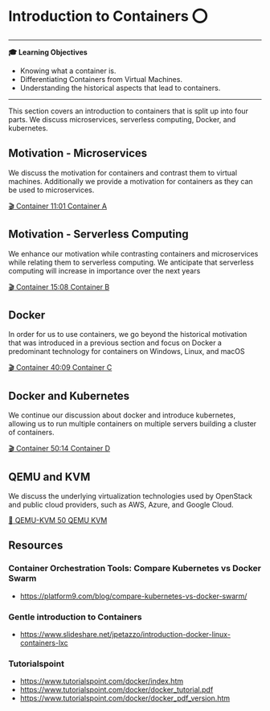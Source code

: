 # Introduction to Containers :o:

---

**:mortar_board: Learning Objectives**

* Knowing what a container is.
* Differentiating Containers from Virtual Machines.
* Understanding the historical aspects that lead to containers.

---

This section covers an introduction to containers that is split up into
four parts. We discuss microservices, serverless computing, Docker, and
kubernetes.

## Motivation - Microservices

We discuss the motivation for containers and contrast them to virtual
machines. Additionally we provide a motivation for containers as they
can be used to microservices.

[:clapper: Container 11:01 Container A](https://youtu.be/-HlB0eiwV10)

## Motivation - Serverless Computing


We enhance our motivation while contrasting containers and microservices
while relating them to serverless computing. We anticipate that
serverless computing will increase in importance over the next years

[:clapper: Container 15:08 Container B](https://youtu.be/fxDc5cL6MgQ)

## Docker

In order for us to use containers, we go beyond the historical motivation
that was introduced in a previous section and focus on Docker a
predominant technology for containers on Windows, Linux, and macOS

[:clapper: Container 40:09 Container C](https://youtu.be/A2b-LrnoMqg)

## Docker and Kubernetes

We continue our discussion about docker and introduce kubernetes,
allowing us to run multiple containers on multiple servers building a
cluster of containers.

[:clapper: Container 50:14 Container D](https://youtu.be/V41oi2Bh8Cc)

## QEMU and KVM

We discuss the underlying virtualization technologies used by OpenStack
and public cloud providers, such as AWS, Azure, and Google Cloud.

[:scroll: QEMU-KVM 50 QEMU KVM](https://1drv.ms/p/s!AvpSEd2J24STjBbo4k35C5v-ra8g)

## Resources

### Container Orchestration Tools: Compare Kubernetes vs Docker Swarm

* <https://platform9.com/blog/compare-kubernetes-vs-docker-swarm/>

### Gentle introduction to Containers

* <https://www.slideshare.net/jpetazzo/introduction-docker-linux-containers-lxc>

### Tutorialspoint

* <https://www.tutorialspoint.com/docker/index.htm>
* <https://www.tutorialspoint.com/docker/docker_tutorial.pdf>
* <https://www.tutorialspoint.com/docker/docker_pdf_version.htm>
